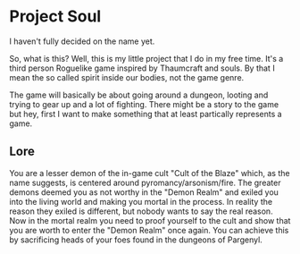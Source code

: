 # Project Soul

I haven't fully decided on the name yet.

So, what is this? Well, this is my little project that I do in my free time.
It's a third person Roguelike game inspired by Thaumcraft and souls. By that I mean the so called spirit inside our bodies, not the game genre.

The game will basically be about going around a dungeon, looting and trying to gear up and a lot of fighting. There might be a story to the game but hey, first I want to make something that at least partically represents a game.


## Lore
You are a lesser demon of the in-game cult "Cult of the Blaze" which, as the name suggests, is centered around pyromancy/arsonism/fire. The greater demons deemed you as not worthy in the "Demon Realm" and exiled you into the living world and making you mortal in the process. In reality the reason they exiled is different, but nobody wants to say the real reason.
Now in the mortal realm you need to proof yourself to the cult and show that you are worth to enter the "Demon Realm" once again. You can achieve this by sacrificing heads of your foes found in the dungeons of Pargenyl.
